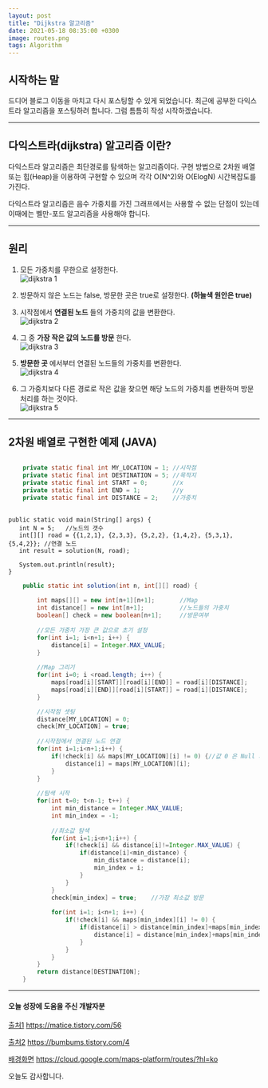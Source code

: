 ```yaml
---
layout: post
title: "Dijkstra 알고리즘"
date: 2021-05-18 08:35:00 +0300
image: routes.png
tags: Algorithm
---
```

 
## 시작하는 말  

드디어 블로그 이동을 마치고 다시 포스팅할 수 있게 되었습니다. 최근에 공부한 다익스트라 알고리즘을 포스팅하려 합니다. 그럼 틈틈히 작성 시작하겠습니다.

***

## 다익스트라(dijkstra) 알고리즘 이란?  

다익스트라 알고리즘은 최단경로를 탐색하는 알고리즘이다. 구현 방법으로 2차원 배열 또는 힙(Heap)을 이용하여 구현할 수 있으며 각각 O(N^2)와 O(ElogN) 시간복잡도를 가진다.  

다익스트라 알고리즘은 음수 가중치를 가진 그래프에서는 사용할 수 없는 단점이 있는데 이때에는 벨만-포드 알고리즘을 사용해야 합니다.  

***

## 원리  

1. 모든 가중치를 무한으로 설정한다.  
![dijkstra 1](/images/dijkstra1.PNG)  

2. 방문하지 않은 노드는 false, 방문한 곳은 true로 설정한다. __(하늘색 원안은 true)__  

3. 시작점에서 __연결된 노드__ 들의 가중치의 값을 변환한다.  
![dijkstra 2](/images/dijkstra2.PNG)  

4. 그 중 __가장 작은 값의 노드를 방문__ 한다.    
![dijkstra 3](/images/dijkstra3.PNG)  

5. __방문한 곳__ 에서부터 연결된 노드들의 가중치를 변환한다.  
![dijkstra 4](/images/dijkstra4.PNG)  

6. 그 가중치보다 다른 경로로 작은 값을 찾으면 해당 노드의 가중치를 변환하며 방문 처리를 하는 것이다.  
![dijkstra 5](/images/dijkstra5.PNG)  

***

## 2차원 배열로 구현한 예제 (JAVA)  

~~~ Java

	private static final int MY_LOCATION = 1; //시작점
	private static final int DESTINATION = 5; //목적지
	private static final int START = 0;		  //x
	private static final int END = 1;		  //y
	private static final int DISTANCE = 2;	  //가중치
	
~~~

	public static void main(String[] args) {
	   int N = 5;	//노드의 갯수
	   int[][] road = {{1,2,1}, {2,3,3}, {5,2,2}, {1,4,2}, {5,3,1}, {5,4,2}}; //연결 노드
	   int result = solution(N, road);

	   System.out.println(result);
	}

~~~ Java
	public static int solution(int n, int[][] road) {
		
		int maps[][] = new int[n+1][n+1];		//Map
		int distance[] = new int[n+1];			//노드들의 가중치
		boolean[] check = new boolean[n+1];		//방문여부
		
		//모든 가중치 가장 큰 값으로 초기 설정
		for(int i=1; i<n+1; i++) {
			distance[i] = Integer.MAX_VALUE;
		}
		
		//Map 그리기
		for(int i=0; i <road.length; i++) {
			maps[road[i][START]][road[i][END]] = road[i][DISTANCE];
			maps[road[i][END]][road[i][START]] = road[i][DISTANCE];
		}

		//시작점 셋팅
		distance[MY_LOCATION] = 0;
		check[MY_LOCATION] = true;
		
		//시작점에서 연결된 노드 연결
		for(int i=1;i<n+1;i++) {
			if(!check[i] && maps[MY_LOCATION][i] != 0) {//값 0 은 Null 의미
				distance[i] = maps[MY_LOCATION][i];
			}
		}
		
		//탐색 시작
		for(int t=0; t<n-1; t++) {
			int min_distance = Integer.MAX_VALUE;
			int min_index = -1;
			
			//최소값 탐색
			for(int i=1;i<n+1;i++) {
				if(!check[i] && distance[i]!=Integer.MAX_VALUE) {
					if(distance[i]<min_distance) {
						min_distance = distance[i];
						min_index = i;
					}
				}
			}
			check[min_index] = true;	//가장 최소값 방문
			
			for(int i=1; i<n+1; i++) {
				if(!check[i] && maps[min_index][i] != 0) {
					if(distance[i] > distance[min_index]+maps[min_index][i]) {
						distance[i] = distance[min_index]+maps[min_index][i];
					}
				}
			}
		}
        return distance[DESTINATION];
    }
~~~

***

#### 오늘 성장에 도움을 주신 개발자분  

[출처1](https://matice.tistory.com/56) https://matice.tistory.com/56  

[출처2](https://bumbums.tistory.com/4) https://bumbums.tistory.com/4  

[배경화면](https://cloud.google.com/maps-platform/routes/?hl=ko) https://cloud.google.com/maps-platform/routes/?hl=ko  

오늘도 감사합니다.  
